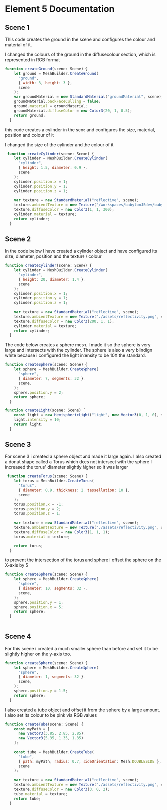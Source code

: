 # Element 5 Documentation

## Scene 1

This code creates the ground in the scene and configures the colour and material of it.

I changed the colours of the ground in the diffusecolour section, which is represented in RGB format

```js
function createGround(scene: Scene) {
    let ground = MeshBuilder.CreateGround(
      "ground",
      { width: 3, height: 3 },
      scene
    );
    var groundMaterial = new StandardMaterial("groundMaterial", scene);
    groundMaterial.backFaceCulling = false;
    ground.material = groundMaterial;
    groundMaterial.diffuseColor = new Color3(20, 1, 0.5);
    return ground;
  }
```

this code creates a cylinder in the scne and configures the size, material, position and colour of it

I changed the size of the cylinder and the colour of it

```js
 function createCylinder(scene: Scene) {
    let cylinder = MeshBuilder.CreateCylinder(
      "cylinder",
      { height: 1.5, diameter: 0.9 },
      scene
    );
    cylinder.position.x = 1;
    cylinder.position.y = 1;
    cylinder.position.z = 1;
  
    var texture = new StandardMaterial("reflective", scene);
    texture.ambientTexture = new Texture("/workspaces/babylonJSdev/babylonProj/multi/assets/reflectivity.jpg", scene);
    texture.diffuseColor = new Color3(1, 1, 300);
    cylinder.material = texture;
    return cylinder;
  }
```
## Scene 2

In the code below I have created a cylinder object and have configured its size, diameter, position and the texture / colour

```js
function createCylinder(scene: Scene) {
    let cylinder = MeshBuilder.CreateCylinder(
      "cylinder",
      { height: 20, diameter: 1.4 },
      scene
    );
    cylinder.position.x = 1;
    cylinder.position.y = 1;
    cylinder.position.z = 1;
  
    var texture = new StandardMaterial("reflective", scene);
    texture.ambientTexture = new Texture("./assets/reflectivity.png", scene);
    texture.diffuseColor = new Color3(200, 1, 1);
    cylinder.material = texture;
    return cylinder;
  }
```

The code below creates a sphere mesh. I made it so the sphere is very large and intersects with the cylinder. The sphere is also a very blindign white because i configured the light intensity to be 10X the standard.

```js
function createSphere(scene: Scene) {
    let sphere = MeshBuilder.CreateSphere(
      "sphere",
      { diameter: 7, segments: 32 },
      scene,
    );
    sphere.position.y = 2;
    return sphere;
  }
```

```js
function createLight(scene: Scene) {
    const light = new HemisphericLight("light", new Vector3(0, 1, 0), scene);
    light.intensity = 10;
    return light;
  }
```

## Scene 3

For scene 3 i created a sphere object and made it large again. I also created a donut shape called a Torus which does not intersect with the sphere
I increased the torus' diameter slightly higher so it was larger
```js
 function createTorus(scene: Scene) {
    let torus = MeshBuilder.CreateTorus(
      "torus",
      { diameter: 0.9, thickness: 2, tessellation: 10 },
      scene
    );
    torus.position.x = -1;
    torus.position.y = 2;
    torus.position.z = 1;
  
    var texture = new StandardMaterial("reflective", scene);
    texture.ambientTexture = new Texture("./assets/reflectivity.png", scene);
    texture.diffuseColor = new Color3(1, 1, 1);
    torus.material = texture;

    return torus;
  }
```

to prevent the intersection of the torus and sphere i offset the sphere on the X-axis by 5

```js
function createSphere(scene: Scene) {
    let sphere = MeshBuilder.CreateSphere(
      "sphere",
      { diameter: 10, segments: 32 },
      scene,
    );
    sphere.position.y = 1;
    sphere.position.x = 5;
    return sphere;
  }
  
```

## Scene 4

For this scene i created a much smaller sphere than before and set it to be slightly higher on the y-axis too.

```js
function createSphere(scene: Scene) {
    let sphere = MeshBuilder.CreateSphere(
      "sphere",
      { diameter: 1, segments: 32 },
      scene,
    );
    sphere.position.y = 1.5;
    return sphere;
  }
```

I also created a tube object and offset it from the sphere by a large amount.
I also set its colour to be pink via RGB values

```js
function createTube(scene: Scene) {
    const myPath = [
      new Vector3(3.85, 2.85, 2.85),
      new Vector3(5.35, 1.35, 1.35),
    ];
  
    const tube = MeshBuilder.CreateTube(
      "tube",
      { path: myPath, radius: 0.7, sideOrientation: Mesh.DOUBLESIDE },
      scene
    );
  
    var texture = new StandardMaterial("reflective", scene);
    texture.ambientTexture = new Texture("./assets/reflectivity.png", scene);
    texture.diffuseColor = new Color3(3, 0, 2);
    tube.material = texture;
    return tube;
  }
  ```